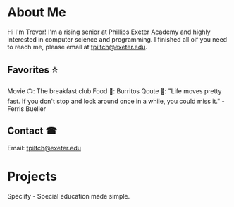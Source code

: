 # About Me 
Hi I'm Trevor! I'm a rising senior at Phillips Exeter Academy and highly interested in computer science and programming. I finished all oif you need to reach me, please email at tpiltch@exeter.edu.

## Favorites ⭐
Movie 📺: The breakfast club
Food 🌯: Burritos
Qoute 💭: "Life moves pretty fast. If you don't stop and look around once in a while, you could miss it." - Ferris Bueller

## Contact ☎
Email: tpiltch@exeter.edu

# Projects
Speciify - Special education made simple.
<!---
trevorpiltch/trevorpiltch is a ✨ special ✨ repository because its `README.md` (this file) appears on your GitHub profile.
You can click the Preview link to take a look at your changes.
--->
